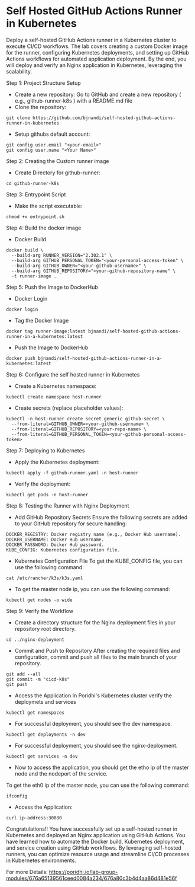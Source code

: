 # Self Hosted GitHub Actions Runner in Kubernetes
Deploy a self-hosted GitHub Actions runner in a Kubernetes cluster to execute CI/CD workflows. The lab covers creating a custom Docker image for the runner, configuring Kubernetes deployments, and setting up GitHub Actions workflows for automated application deployment. By the end, you will deploy and verify an Nginx application in Kubernetes, leveraging the scalability.

Step 1: Project Structure Setup
- Create a new repository:
Go to GitHub and create a new repository ( e.g., github-runner-k8s ) with a README.md file
- Clone the repository:
```
git clone https://github.com/bjnandi/self-hosted-github-actions-runner-in-kubernetes
```
- Setup githubs default account:
```
git config user.email "<your-email>"
git config user.name "<Your Name>"
```

Step 2: Creating the Custom runner image
- Create Directory for github-runner:
```
cd github-runner-k8s
```
Step 3: Entrypoint Script
- Make the script executable:
```
chmod +x entrypoint.sh
```
Step 4: Build the docker image
- Docker Build
```
docker build \
  --build-arg RUNNER_VERSION="2.302.1" \
  --build-arg GITHUB_PERSONAL_TOKEN="<your-personal-access-token" \
  --build-arg GITHUB_OWNER="<your-github-username>" \
  --build-arg GITHUB_REPOSITORY="<your-github-repository-name" \
  -t runner-image .
```
Step 5: Push the Image to DockerHub
- Docker Login
```
docker login
```
- Tag the Docker Image
```
docker tag runner-image:latest bjnandi/self-hosted-github-actions-runner-in-a-kubernetes:latest
```
- Push the Image to DockerHub
```
docker push bjnandi/self-hosted-github-actions-runner-in-a-kubernetes:latest
```
Step 6: Configure the self hosted runner in Kubernetes
- Create a Kubernetes namespace:
```
kubectl create namespace host-runner
```
- Create secrets (replace placeholder values):
```
kubectl -n host-runner create secret generic github-secret \
  --from-literal=GITHUB_OWNER=<your-github-username> \
  --from-literal=GITHUB_REPOSITORY=<your-repo-name> \
  --from-literal=GITHUB_PERSONAL_TOKEN=<your-github-personal-access-token>
```
Step 7: Deploying to Kubernetes
- Apply the Kubernetes deployment:
```
kubectl apply -f github-runner.yaml -n host-runner
```
- Verify the deployment:
```
kubectl get pods -n host-runner
```
Step 8: Testing the Runner with Nginx Deployment
- Add GitHub Repository Secrets
Ensure the following secrets are added to your GitHub repository for secure handling:
```
DOCKER_REGISTRY: Docker registry name (e.g., Docker Hub username).
DOCKER_USERNAME: Docker Hub username.
DOCKER_PASSWORD: Docker Hub password.
KUBE_CONFIG: Kubernetes configuration file.
```

- Kubernetes Configuration File
To get the KUBE_CONFIG file, you can use the following command:
```
cat /etc/rancher/k3s/k3s.yaml
```
- To get the master node ip, you can use the following command:
```
kubectl get nodes -o wide
```

Step 9: Verify the Workflow
- Create a directory structure for the Nginx deployment files in your repository root directory.
```
cd ../nginx-deployment
```
- Commit and Push to Repository
After creating the required files and configuration, commit and push all files to the main branch of your repository.
```
git add --all
git commit -m "cicd-k8s"
git push
```
- Access the Application
In Poridhi's Kubernetes cluster verify the deploymets and services
```
kubectl get namespaces
````
- For successful deployment, you should see the dev namespace.
```
kubectl get deployments -n dev
```
- For successful deployment, you should see the nginx-deployment.
```
kubectl get services -n dev
```
- Now to access the application, you should get the etho ip of the master node and the nodeport of the service.

To get the eth0 ip of the master node, you can use the following command:
```
ifconfig
```
- Access the Application:
```
curl ip-address:30080
```

Congratulations!! You have successfully set up a self-hosted runner in Kubernetes and deployed an Nginx application using GitHub Actions. You have learned how to automate the Docker build, Kubernetes deployment, and service creation using GitHub workflows. By leveraging self-hosted runners, you can optimize resource usage and streamline CI/CD processes in Kubernetes environments.

For more Details:
https://poridhi.io/lab-group-modules/676a65139561ceed0084a234/676a80c3b4d4aa86d481e56f
